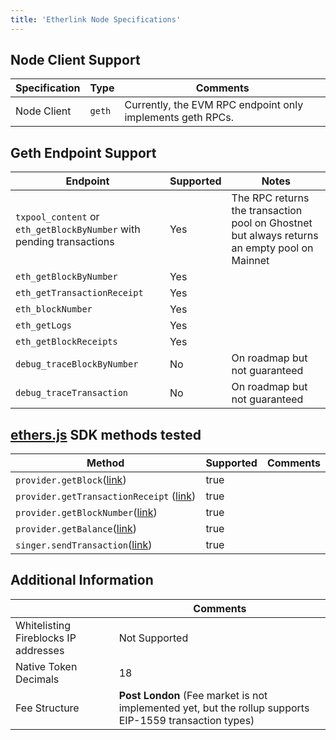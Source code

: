 ```yaml
---
title: 'Etherlink Node Specifications'
---
```


## Node Client Support

| Specification | Type   | Comments                                                   |
| ------------- | ------ | ---------------------------------------------------------- |
| Node Client   | `geth` | Currently, the EVM RPC endpoint only implements geth RPCs. |

## Geth Endpoint Support

Endpoint | Supported | Notes
--- | --- | ---
`txpool_content` or `eth_getBlockByNumber` with pending transactions | Yes | The RPC returns the transaction pool on Ghostnet but always returns an empty pool on Mainnet
`eth_getBlockByNumber` | Yes |
`eth_getTransactionReceipt` | Yes |
`eth_blockNumber` | Yes |
`eth_getLogs` | Yes |
`eth_getBlockReceipts` | Yes |
`debug_traceBlockByNumber` | No | On roadmap but not guaranteed
`debug_traceTransaction` | No | On roadmap but not guaranteed

## [ethers.js](https://docs.ethers.org/v6/) SDK methods tested

<table><thead><tr><th width="366.3333333333333">Method</th><th data-type="checkbox">Supported</th><th>Comments</th></tr></thead><tbody><tr><td><code>provider.getBlock</code>(<a href="https://docs.ethers.org/v6/api/providers/#Provider-getBlock">link</a>)</td><td>true</td><td></td></tr><tr><td><code>provider.getTransactionReceipt</code> (<a href="https://docs.ethers.org/v6/api/providers/#Provider-getTransactionReceipt">link</a>)</td><td>true</td><td></td></tr><tr><td><code>provider.getBlockNumber</code>(<a href="https://docs.ethers.org/v6/api/providers/#Provider-getBlockNumber">link</a>)</td><td>true</td><td></td></tr><tr><td><code>provider.getBalance</code>(<a href="https://docs.ethers.org/v6/api/providers/#Provider-getBalance">link</a>)</td><td>true</td><td></td></tr><tr><td><code>singer.sendTransaction</code>(<a href="https://docs.ethers.org/v6/api/providers/#Signer-sendTransaction">link</a>)</td><td>true</td><td></td></tr></tbody></table>

## Additional Information

|                                      | Comments                                                                                                |
| ------------------------------------ | ------------------------------------------------------------------------------------------------------- |
| Whitelisting Fireblocks IP addresses | Not Supported                                                                                           |
| Native Token Decimals                | 18                                                                                                      |
| Fee Structure                        | **Post London** (Fee market is not implemented yet, but the rollup supports EIP-1559 transaction types) |
